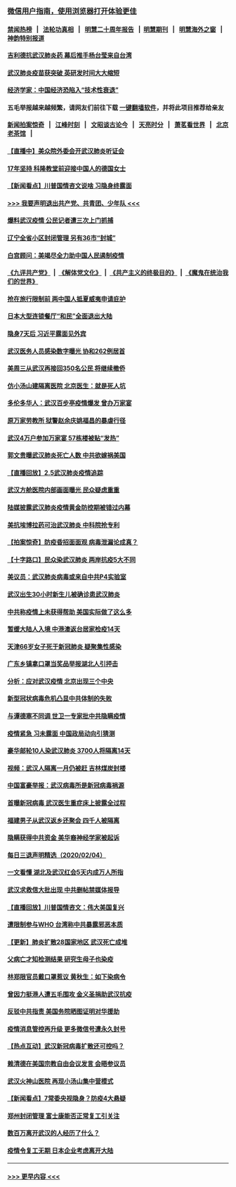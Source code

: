 ### [微信用户指南，使用浏览器打开体验更佳](https://github.com/gfw-breaker/banned-news1/blob/master/indexes/wechat-guide.md?t=0)
#### [禁闻热榜](热点新闻.md?t=0)  &nbsp;&nbsp;|&nbsp;&nbsp; [法轮功真相](https://github.com/gfw-breaker/truth/blob/master/README.md?t=0) &nbsp;&nbsp;|&nbsp;&nbsp; [明慧二十周年报告](https://github.com/gfw-breaker/mh-reports/blob/master/README.md?t=0) &nbsp;&nbsp;|&nbsp;&nbsp;[明慧期刊](https://github.com/gfw-breaker/mh-qikan) &nbsp;&nbsp;|&nbsp;&nbsp; [明慧海外之窗](https://github.com/gfw-breaker/mh-news/blob/master/README.md?t=0) &nbsp;&nbsp;|&nbsp;&nbsp; [神韵特别报道](https://github.com/gfw-breaker/mh-news/blob/master/shenyun.md?t=0)
#### [吉利德抗武汉肺炎药 幕后推手杨台莹来自台湾](../pages/nsc413/n11847064.md?t=02060455) 
#### [武汉肺炎疫苗获突破 英研发时间大大缩短](../pages/nsc413/n11846915.md?t=02060455) 
#### [经济学家：中国经济恐陷入“技术性衰退”](../pages/nsc413/n11846450.md?t=02060455) 
#### 五毛举报越来越频繁，请网友们前往下载 [一键翻墙软件](https://github.com/gfw-breaker/ssr-accounts)，并将此项目推荐给亲友
#### [新闻拍案惊奇](https://github.com/gfw-breaker/banned-news1/blob/master/pages/link4.md) &nbsp;&nbsp;|&nbsp;&nbsp; [江峰时刻](https://github.com/gfw-breaker/banned-news1/blob/master/pages/link4.md) &nbsp;&nbsp;|&nbsp;&nbsp; [文昭谈古论今](https://github.com/gfw-breaker/banned-news1/blob/master/pages/link4.md) &nbsp;&nbsp;|&nbsp;&nbsp; [天亮时分](https://github.com/gfw-breaker/banned-news1/blob/master/pages/link4.md) &nbsp;&nbsp;|&nbsp;&nbsp; [萧茗看世界](https://github.com/gfw-breaker/banned-news1/blob/master/pages/link4.md) &nbsp;&nbsp;|&nbsp;&nbsp; [北京老茶馆](https://github.com/gfw-breaker/banned-news1/blob/master/pages/link4.md) &nbsp;&nbsp;|&nbsp;&nbsp; 
#### [【直播中】美众院外委会开武汉肺炎听证会](../pages/nsc413/n11846727.md?t=02060455) 
#### [17年坚持 科隆教堂前迎接中国人的德国女士](../pages/nsc413/n11846781.md?t=02060455) 
#### [【新闻看点】川普国情咨文说啥 习隐身终露面](../pages/nsc413/n11847016.md?t=02060455) 
#### [>>> 我要声明退出共产党、共青团、少年队 <<<](https://github.com/begood0513/goodnews/blob/master/quit/letter.md) 
#### [爆料武汉疫情 公民记者遭三次上门抓捕](../pages/nsc413/n11846937.md?t=02060455) 
#### [辽宁全省小区封闭管理 另有36市“封城”](../pages/nsc413/n11846879.md?t=02060455) 
#### [白宫顾问：美竭尽全力助中国人民遏制疫情](../pages/nsc413/n11846756.md?t=02060455) 
#### [《九评共产党》](https://github.com/begood0513/9ping.md/blob/master/README.md) &nbsp;|&nbsp; [《解体党文化》](../../../../jtdwh.md/blob/master/README.md)  &nbsp;|&nbsp; [《共产主义的终极目的》](../../../../gczydzjmd.md/blob/master/README.md) &nbsp;|&nbsp; [《魔鬼在统治我们的世界》](../../../../mgztzwmdsj.md/blob/master/README.md) 
#### [抢在旅行限制前 两中国人抵夏威夷申请庇护](../pages/nsc413/n11846866.md?t=02060455) 
#### [日本大型连锁餐厅“和民”全面退出大陆](../pages/nsc413/n11846765.md?t=02060455) 
#### [隐身7天后 习近平露面见外宾](../pages/nsc413/n11846805.md?t=02060455) 
#### [武汉医务人员感染数字曝光 协和262例居首](../pages/nsc413/n11846742.md?t=02060455) 
#### [美周三从武汉再接回350名公民 将继续撤侨](../pages/nsc413/n11846705.md?t=02060455) 
#### [仿小汤山建隔离医院 北京医生：就是死人坑](../pages/nsc413/n11846692.md?t=02060455) 
#### [多伦多华人：武汉百步亭疫情爆发 曾办万家宴](../pages/nsc413/n11846766.md?t=02060455) 
#### [原万家劳教所 狱警赵余庆姚福昌的暴虐行径](../pages/nsc413/n11844582.md?t=02060455) 
#### [武汉4万户参加万家宴 57栋楼被贴“发热”](../pages/nsc413/n11846074.md?t=02060455) 
#### [郭文贵曝武汉肺炎死亡人数 中共欲嫁祸美国](../pages/nsc413/n11846240.md?t=02060455) 
#### [【直播回放】2.5武汉肺炎疫情追踪](../pages/nsc413/n11846437.md?t=02060455) 
#### [武汉方舱医院内部画面曝光 民众疑虑重重](../pages/nsc413/n11846442.md?t=02060455) 
#### [陆媒披露武汉肺炎疫情黄金防控期被错过内幕](../pages/nsc413/n11846413.md?t=02060455) 
#### [美抗埃博拉药可治武汉肺炎 中科院抢专利](../pages/nsc413/n11846409.md?t=02060455) 
#### [【拍案惊奇】防疫昏招面面观 病毒泄漏论成真？](../pages/nsc413/n11845382.md?t=02060455) 
#### [【十字路口】民众染武汉肺炎 两岸抗疫5大不同](../pages/nsc413/n11845264.md?t=02060455) 
#### [美议员：武汉肺炎病毒或来自中共P4实验室](../pages/nsc413/n11846043.md?t=02060455) 
#### [武汉出生30小时新生儿被确诊患武汉肺炎](../pages/nsc413/n11846307.md?t=02060455) 
#### [中共称疫情上未获得帮助 美国实际做了这么多](../pages/nsc413/n11846008.md?t=02060455) 
#### [暂缓大陆人入境 中港澳返台居家检疫14天](../pages/nsc413/n11845862.md?t=02060455) 
#### [天津66岁女子死于新冠肺炎 疑聚集性感染](../pages/nsc413/n11845909.md?t=02060455) 
#### [广东乡镇拿口罩当奖品举报湖北人引抨击](../pages/nsc413/n11845622.md?t=02060455) 
#### [分析：应对武汉疫情 北京出现三个中央](../pages/nsc413/n11845850.md?t=02060455) 
#### [新型冠状病毒危机凸显中共体制的失败](../pages/nsc413/n11844970.md?t=02060455) 
#### [与谭德塞不同调 世卫一专家批中共隐瞒疫情](../pages/nsc413/n11845278.md?t=02060455) 
#### [疫情紧急 习未露面 中国政局动向引猜测](../pages/nsc413/n11845224.md?t=02060455) 
#### [豪华邮轮10人染武汉肺炎 3700人将隔离14天](../pages/nsc413/n11845543.md?t=02060455) 
#### [视频：武汉人隔离一月仍被赶 吉林煤炭封楼](../pages/nsc413/n11845570.md?t=02060455) 
#### [中国富豪举报：武汉病毒所是新冠病毒祸源](../pages/nsc413/n11844943.md?t=02060455) 
#### [首曝新冠病毒 武汉医生重症床上披露全过程](../pages/nsc413/n11845150.md?t=02060455) 
#### [福建男子从武汉返乡还聚会 四千人被隔离](../pages/nsc413/n11845352.md?t=02060455) 
#### [隐瞒获得中共资金 美华裔神经学家被起诉](../pages/nsc413/n11844879.md?t=02060455) 
#### [每日三退声明精选（2020/02/04）](../pages/nsc413/n11845335.md?t=02060455) 
#### [一文看懂 湖北及武汉红会5天内成万人所指](../pages/nsc413/n11844315.md?t=02060455) 
#### [武汉求救信大批出现 中共删帖禁媒体报导](../pages/nsc413/n11845064.md?t=02060455) 
#### [【直播回放】川普国情咨文：伟大美国复兴](../pages/nsc413/n11842079.md?t=02060455) 
#### [遭限制参与WHO 台湾称中共暴露邪恶本质](../pages/nsc413/n11844351.md?t=02060455) 
#### [【更新】肺炎扩散28国家地区 武汉死亡成堆](../pages/nsc413/n11801312.md?t=02060455) 
#### [父病亡才知检测结果 研究生母子也染疫](../pages/nsc413/n11845059.md?t=02060455) 
#### [林郑限官员戴口罩惹议 黄秋生：如下染病令](../pages/nsc413/n11844529.md?t=02060455) 
#### [曾因力挺港人遭五毛围攻 金义圣捐助武汉抗疫](../pages/nsc413/n11844707.md?t=02060455) 
#### [反驳中共指责 美国务院晒图证明对华援助](../pages/nsc413/n11844859.md?t=02060455) 
#### [疫情消息管控再升级 更多微信号遭永久封号](../pages/nsc413/n11844902.md?t=02060455) 
#### [【热点互动】武汉新冠病毒扩散还可控吗？](../pages/nsc413/n11844750.md?t=02060455) 
#### [赖清德在美国宗教自由会议发言 会晤参议员](../pages/nsc413/n11844836.md?t=02060455) 
#### [武汉火神山医院 再现小汤山集中营模式](../pages/nsc413/n11844763.md?t=02060455) 
#### [【新闻看点】7常委央视隐身？防疫4大悬疑](../pages/nsc413/n11844611.md?t=02060455) 
#### [郑州封闭管理 富士康能否正常复工引关注](../pages/nsc413/n11844727.md?t=02060455) 
#### [数百万离开武汉的人经历了什么？](../pages/nsc413/n11844742.md?t=02060455) 
#### [疫情令复工无期  日本企业考虑离开大陆](../pages/nsc413/n11844585.md?t=02060455) 

----
#### [ >>> 更早内容 <<< ](../indexes/nsc413-earlier.md)

